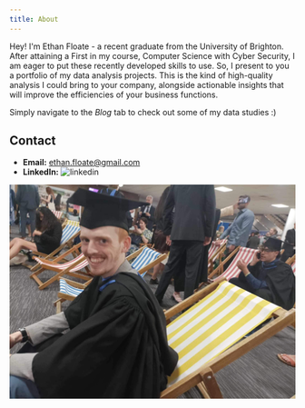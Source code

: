 ```yaml
---
title: About
---
```


Hey! I'm Ethan Floate - a recent graduate from the University of Brighton. After attaining a First in my course, Computer Science with Cyber Security, I am eager to put these recently developed skills to use. So, I present to you a portfolio of my data analysis projects. This is the kind of high-quality analysis I could bring to your company, alongside actionable insights that will improve the efficiencies of your business functions.

Simply navigate to the *Blog* tab to check out some of my data studies :)

## Contact

- **Email:** ethan.floate@gmail.com
- **LinkedIn:** 
![linkedin](https://www.linkedin.com/in/ethan-floate-0a05551b7/)  

![me](assets/images/in_the_gown.jpg "Photo of me at graduation")